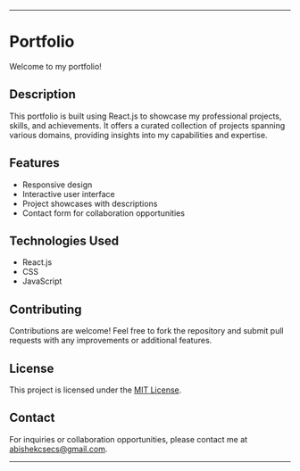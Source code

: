 

---

# Portfolio

Welcome to my portfolio!

## Description

This portfolio is built using React.js to showcase my professional projects, skills, and achievements. It offers a curated collection of projects spanning various domains, providing insights into my capabilities and expertise.

## Features

- Responsive design
- Interactive user interface
- Project showcases with descriptions
- Contact form for collaboration opportunities

## Technologies Used

- React.js
- CSS
- JavaScript



## Contributing

Contributions are welcome! Feel free to fork the repository and submit pull requests with any improvements or additional features.

## License

This project is licensed under the [MIT License](LICENSE).

## Contact

For inquiries or collaboration opportunities, please contact me at [abishekcsecs@gmail.com](mailto:abishekcsecs@gmail.com).

---

